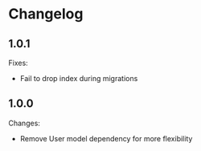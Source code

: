 Changelog
=========

1.0.1
-----

Fixes:

- Fail to drop index during migrations


1.0.0
-----

Changes:

- Remove User model dependency for more flexibility
